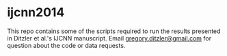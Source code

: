 ijcnn2014
=========

This repo contains some of the scripts required to run the results presented in Ditzler et al.'s IJCNN manuscript. Email <gregory.ditzler@gmail.com> for question about the code or data requests. 
